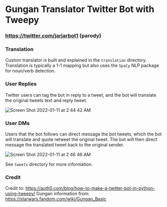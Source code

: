 # Gungan Translator Twitter Bot with Tweepy

### https://twitter.com/jarjarbot1 (parody)

### Translation
Custom translator is built and explained in the `translation` directory. Translation is typically a 1-1 mapping but also uses the `SpaCy` NLP package for noun/verb detection.

### User Replies
Twitter users can tag the bot in reply to a tweet, and the bot will translate the original tweets text and reply tweet.

![Screen Shot 2022-01-11 at 2 44 42 AM](https://user-images.githubusercontent.com/57927187/148928594-be2e72ef-1f1b-4d4e-a9ee-ac327f792462.png)

### User DMs
Users that the bot follows can direct message the bot tweets, which the bot will translate and quote retweet the original tweet. The bot will then direct message the translated tweet back to the original sender.

![Screen Shot 2022-01-11 at 2 46 46 AM](https://user-images.githubusercontent.com/57927187/148928831-aae5a367-570c-44a5-a3d1-10b9257390fb.png)

See `tweets` directory for more information.

### Credit
Credit to: https://auth0.com/blog/how-to-make-a-twitter-bot-in-python-using-tweepy/
Gungan information from: https://starwars.fandom.com/wiki/Gungan_Basic
